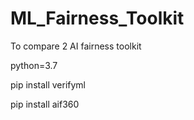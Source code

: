 # ML_Fairness_Toolkit
To compare 2 AI fairness toolkit

python=3.7

pip install verifyml

pip install aif360
